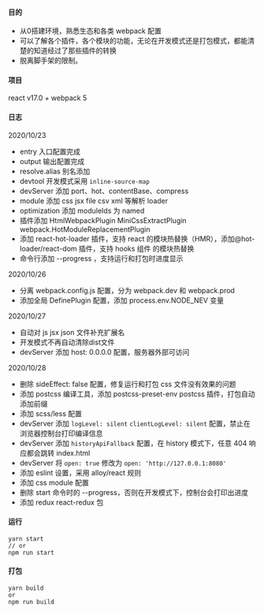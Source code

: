 #### 目的
* 从0搭建环境，熟悉生态和各类 webpack 配置
* 可以了解各个插件，各个模块的功能，无论在开发模式还是打包模式，都能清楚的知道经过了那些插件的转换
* 脱离脚手架的限制。

#### 项目
react v17.0 + webpack 5 

#### 日志
2020/10/23
* entry 入口配置完成
* output 输出配置完成
* resolve.alias 别名添加
* devtool 开发模式采用 `inline-source-map`
* devServer 添加 port、hot、contentBase、compress
* module 添加 css jsx file csv xml 等解析 loader
* optimization 添加 moduleIds 为 named
* 插件添加 HtmlWebpackPlugin  MiniCssExtractPlugin webpack.HotModuleReplacementPlugin
* 添加 react-hot-loader 插件，支持 react 的模块热替换（HMR），添加@hot-loader/react-dom 插件，支持 hooks 组件 的模块热替换
* 命令行添加 --progress ，支持运行和打包时进度显示

2020/10/26
* 分离 webpack.config.js 配置，分为 webpack.dev 和 webpack.prod
* 添加全局 DefinePlugin 配置，添加 process.env.NODE_NEV 变量

2020/10/27
* 自动对 js jsx json 文件补充扩展名
* 开发模式不再自动清除dist文件
* devServer 添加 host: 0.0.0.0 配置，服务器外部可访问

2020/10/28
* 删除 sideEffect: false 配置，修复运行和打包 css 文件没有效果的问题
* 添加 postcss 编译工具，添加 postcss-preset-env postcss 插件，打包自动添加前缀
* 添加 scss/less 配置
* devServer 添加 `logLevel: silent` `clientLogLevel: silent` 配置，禁止在浏览器控制台打印编译信息
* devServer 添加 `historyApiFallback` 配置，在 history 模式下，任意 404 响应都会跳转 index.html
* devServer 将 `open: true` 修改为 `open: 'http://127.0.0.1:8080'`
* 添加 eslint 设置，采用 alloy/react 规则
* 添加 css module 配置
* 删除 start 命令时的 --progress，否则在开发模式下，控制台会打印出进度
* 添加 redux react-redux 包


#### 运行
```
yarn start
// or
npm run start
```

#### 打包
```
yarn build
or
npm run build
```




